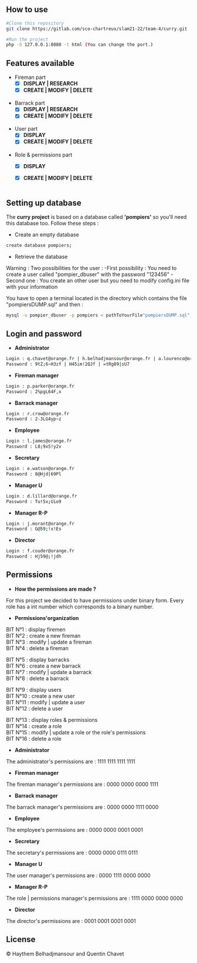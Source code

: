 ## How to use


```bash
#Clone this repository
git clone https://gitlab.com/sco-chartreux/slam21-22/team-4/curry.git

#Run the project
php -S 127.0.0.1:8080 -t html (You can change the port.)
```


## Features available


* Fireman part
    - [x] **DISPLAY | RESEARCH**
    - [x] **CREATE | MODIFY | DELETE**<br><br>

* Barrack part
    - [x] **DISPLAY | RESEARCH**
    - [x] **CREATE | MODIFY | DELETE**<br><br>

* User part
    - [x] **DISPLAY**
    - [x] **CREATE | MODIFY | DELETE**<br><br>

* Role & permissions part
    - [x] **DISPLAY**
    - [x] **CREATE | MODIFY | DELETE**<br><br>


## Setting up database


The **curry project** is based on a database called **'pompiers'** so you'll need this database too. Follow these steps :

* Create an empty database
```bash
create database pompiers;
```


* Retrieve the database

Warning :   Two possibilities for the user :
            -First possibility : You need to create a user called "pompier_dbuser" with the password "123456"
            -Second one : You create an other user but you need to modify config.ini file with your information

You have to open a terminal located in the directory which contains the file "pompiersDUMP.sql" and then :

```bash
mysql -u pompier_dbuser -p pompiers < pathToYourFile"pompiersDUMP.sql";
```


## Login and password


* **Administrator**

```bash
Login : q.chavet@orange.fr | h.belhadjmansour@orange.fr | a.lourenco@orange.fr
Password : 9tZ;6~H3zf | H45im!2QJf | =tRg89|sU7
```

* **Fireman manager**

```bash
Login : p.parker@orange.fr
Password : 2%pgL64F,x
```

* **Barrack manager**

```bash
Login : r.crow@orange.fr
Password : 2-3LG4yp~z
```

* **Employee**

```bash
Login : l.james@orange.fr
Password : L8;9xS!y2v
```

* **Secretary**

```bash
Login : e.watson@orange.fr
Password : 8@Hjd|69Pl
```

* **Manager U**

```bash
Login : d.lillard@orange.fr
Password : Tu!5x;Uio9
```

* **Manager R-P**

```bash
Login : j.morant@orange.fr
Password : G@59;!x!Es
```

* **Director**

```bash
Login : f.couder@orange.fr
Password : Hj59@;!jdh
```


## Permissions


* **How the permissions are made ?**

For this project we decided to have permissions under binary form.
Every role has a int number which corresponds to a binary number.

* **Permissions'organization**

BIT N°1 : display firemen\
BIT N°2 : create a new fireman\
BIT N°3 : modify | update a fireman\
BIT N°4 : delete a fireman

BIT N°5 : display barracks\
BIT N°6 : create a new barrack\
BIT N°7 : modify | update a barrack\
BIT N°8 : delete a barrack

BIT N°9 : display users\
BIT N°10 : create a new user\
BIT N°11 : modify | update a user\
BIT N°12 : delete a user

BIT N°13 : display roles & permissions\
BIT N°14 : create a role\
BIT N°15 : modify | update a role or the role's permissions\
BIT N°16 : delete a role


* **Administrator**

The administrator's permissions are : 1111 1111 1111 1111


* **Fireman manager**

The fireman manager's permissions are : 0000 0000 0000 1111


* **Barrack manager**

The barrack manager's permissions are : 0000 0000 1111 0000


* **Employee**

The employee's permissions are : 0000 0000 0001 0001

* **Secretary**

The secretary's permissions are : 0000 0000 0111 0111

* **Manager U**

The user manager's permissions are : 0000 1111 0000 0000

* **Manager R-P**

The role | permissions manager's permissions are : 1111 0000 0000 0000

* **Director**

The director's permissions are : 0001 0001 0001 0001


## License


:copyright: Haythem Belhadjmansour and Quentin Chavet
